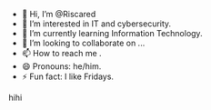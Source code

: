 - 👋 Hi, I’m @Riscared
- 👀 I’m interested in IT and cybersecurity.
- 🌱 I’m currently learning Information Technology.
- 💞️ I’m looking to collaborate on ...
- 📫 How to reach me <here>.
- 😄 Pronouns: he/him.
- ⚡ Fun fact: I like Fridays.

<!---
Riscared/Riscared is a ✨ special ✨ repository because its `README.md` (this file) appears on your GitHub profile.
You can click the Preview link to take a look at your changes.
--->
hihi

